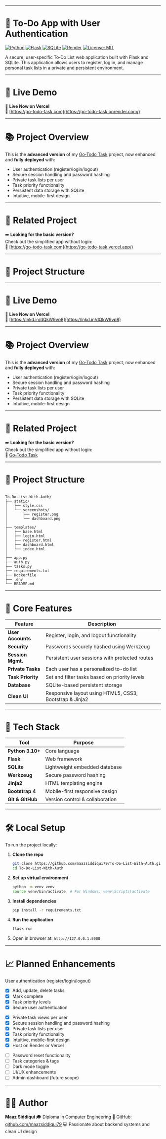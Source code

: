 
---

# 🔐 To‑Do App with User Authentication

[![Python](https://img.shields.io/badge/Python-3.10-blue.svg)](https://www.python.org/) [![Flask](https://img.shields.io/badge/Flask-Web%20Framework-000000.svg)](https://flask.palletsprojects.com/) [![SQLite](https://img.shields.io/badge/Database-SQLite-003B57.svg)](https://www.sqlite.org/index.html) [![Render](https://img.shields.io/badge/Hosted%20on-Render-blueviolet.svg)](htts://render.com/) [![License: MIT](https://img.shields.io/badge/License-MIT-yellow.svg)](LICENSE)

A secure, user-specific To‑Do List web application built with Flask and SQLite. This application allows users to register, log in, and manage personal task lists in a private and persistent environment.

---

# 🚀 Live Demo

📍 **Live Now on Vercel**  
🔗 [https://go-todo-task.com](https://go-todo-task.onrender.com/)

---

# 📚 Project Overview

This is the **advanced version** of my [Go‑Todo Task](https://github.com/maazsiddiqui79/To-Do-List-Web-Application) project, now enhanced and **fully deployed** with:

- User authentication (register/login/logout)
- Secure session handling and password hashing
- Private task lists per user
- Task priority functionality
- Persistent data storage with SQLite
- Intuitive, mobile-first design

---

# 🔁 Related Project

➡️ **Looking for the basic version?**  
Check out the simplified app without login:  
🔗 [https://go-todo-task.com](https://go-todo-task.vercel.app/)

---

# 📁 Project Structure


---

# 🚀 Live Demo

📍 **Live Now on Vercel**  
🔗 [https://lnkd.in/dQkW9vp8](https://lnkd.in/dQkW9vp8)

---

# 📚 Project Overview

This is the **advanced version** of my [Go‑Todo Task](https://github.com/maazsiddiqui79/To-Do-List-Web-Application) project, now enhanced and **fully deployed** with:

- User authentication (register/login/logout)
- Secure session handling and password hashing
- Private task lists per user
- Task priority functionality
- Persistent data storage with SQLite
- Intuitive, mobile-first design

---

# 🔁 Related Project

➡️ **Looking for the basic version?**  
Check out the simplified app without login:  
🔗 [Go‑Todo Task](https://github.com/maazsiddiqui79/To-Do-List-Web-Application)

---

# 📁 Project Structure

```

To-Do-List-With-Auth/
├── static/
│   ├── style.css
│   └── screenshots/
│       ├── register.png
│       └── dashboard.png
│
├── templates/
│   ├── base.html
│   ├── login.html
│   ├── register.html
│   ├── dashboard.html
│   └── index.html
│
├── app.py
├── auth.py
├── tasks.py
├── requirements.txt
├── Dockerfile
├── .env
└── README.md

````

---

# 🔐 Core Features

| Feature              | Description                                           |
|----------------------|-------------------------------------------------------|
| **User Accounts**    | Register, login, and logout functionality             |
| **Security**         | Passwords securely hashed using Werkzeug              |
| **Session Mgmt.**    | Persistent user sessions with protected routes        |
| **Private Tasks**    | Each user has a personalized to-do list               |
| **Task Priority**    | Set and filter tasks based on priority levels         |
| **Database**         | SQLite-based persistent storage                       |
| **Clean UI**         | Responsive layout using HTML5, CSS3, Bootstrap & Jinja2 |

---

# 🧰 Tech Stack

| Tool         | Purpose                        |
|--------------|--------------------------------|
| **Python 3.10+** | Core language                  |
| **Flask**        | Web framework                  |
| **SQLite**       | Lightweight embedded database  |
| **Werkzeug**     | Secure password hashing        |
| **Jinja2**       | HTML templating engine         |
| **Bootstrap 4** | Mobile-first responsive design |
| **Git & GitHub** | Version control & collaboration|

---

# 🛠️ Local Setup

To run the project locally:

1. **Clone the repo**
   ```bash
   git clone https://github.com/maazsiddiqui79/To-Do-List-With-Auth.git
   cd To-Do-List-With-Auth


2. **Set up virtual environment**

   ```bash
   python -m venv venv
   source venv/bin/activate  # For Windows: venv\Scripts\activate
   ```

3. **Install dependencies**

   ```bash
   pip install -r requirements.txt
   ```

4. **Run the application**

   ```bash
   flask run
   ```

5. Open in browser at: `http://127.0.0.1:5000`

---
# 📈 Planned Enhancements
User authentication (register/login/logout)
* [x] Add, update, delete tasks
* [x] Mark complete
* [x] Task priority levels
* [x] Secure user authentication
- [x] Private task views per user
- [x] Secure session handling and password hashing
- [x] Private task lists per user
- [x] Task priority functionality
- [x] Intuitive, mobile-first design
- [x] Host on Render or Vercel
* [ ] Password reset functionality
* [ ] Task categories & tags
* [ ] Dark mode toggle
* [ ] UI/UX enhancements
* [ ] Admin dashboard (future scope)

---

# 🧑‍💻 Author

**Maaz Siddiqui**
🎓 Diploma in Computer Engineering
🔗 GitHub: [github.com/maazsiddiqui79](https://github.com/maazsiddiqui79)
💻 Passionate about backend systems and clean UI design
